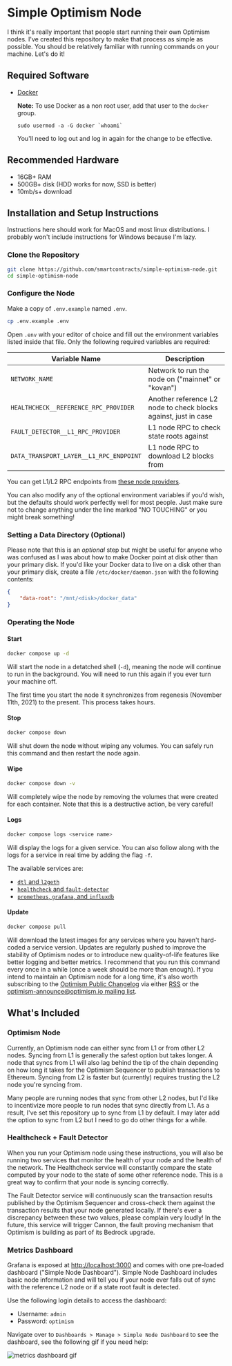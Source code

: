 # Simple Optimism Node

I think it's really important that people start running their own Optimism nodes.
I've created this repository to make that process as simple as possible.
You should be relatively familiar with running commands on your machine.
Let's do it!

## Required Software

- [Docker](https://docs.docker.com/engine/install/)

  **Note:** To use Docker as a non root user, add that user to the `docker` group.

  ```
  sudo usermod -a -G docker `whoami`
  ```

  You'll need to log out and log in again for the change to be effective.

## Recommended Hardware

- 16GB+ RAM
- 500GB+ disk (HDD works for now, SSD is better)
- 10mb/s+ download

## Installation and Setup Instructions

Instructions here should work for MacOS and most linux distributions.
I probably won't include instructions for Windows because I'm lazy.

### Clone the Repository

```sh
git clone https://github.com/smartcontracts/simple-optimism-node.git
cd simple-optimism-node
```

### Configure the Node

Make a copy of `.env.example` named `.env`.

```sh
cp .env.example .env
```

Open `.env` with your editor of choice and fill out the environment variables listed inside that file.
Only the following required variables are required:

| Variable Name                           | Description                                                     |
|-----------------------------------------|-----------------------------------------------------------------|
| `NETWORK_NAME`                          | Network to run the node on ("mainnet" or "kovan")               |
| `HEALTHCHECK__REFERENCE_RPC_PROVIDER`   | Another reference L2 node to check blocks against, just in case |
| `FAULT_DETECTOR__L1_RPC_PROVIDER`       | L1 node RPC to check state roots against                        |
| `DATA_TRANSPORT_LAYER__L1_RPC_ENDPOINT` | L1 node RPC to download L2 blocks from                          |

You can get L1/L2 RPC endpoints from [these node providers](https://community.optimism.io/docs/useful-tools/providers/).

You can also modify any of the optional environment variables if you'd wish, but the defaults should work perfectly well for most people.
Just make sure not to change anything under the line marked "NO TOUCHING" or you might break something!

### Setting a Data Directory (Optional)

Please note that this is an *optional* step but might be useful for anyone who was confused as I was about how to make Docker point at disk other than your primary disk.
If you'd like your Docker data to live on a disk other than your primary disk, create a file `/etc/docker/daemon.json` with the following contents:

```json
{
    "data-root": "/mnt/<disk>/docker_data"
}
```

### Operating the Node

#### Start

```sh
docker compose up -d
```

Will start the node in a detatched shell (`-d`), meaning the node will continue to run in the background.
You will need to run this again if you ever turn your machine off.

The first time you start the node it synchronizes from regenesis (November 11th, 2021) to the present.
This process takes hours.

#### Stop

```sh
docker compose down
```

Will shut down the node without wiping any volumes.
You can safely run this command and then restart the node again.

#### Wipe

```sh
docker compose down -v
```

Will completely wipe the node by removing the volumes that were created for each container.
Note that this is a destructive action, be very careful!

#### Logs

```sh
docker compose logs <service name>
```

Will display the logs for a given service.
You can also follow along with the logs for a service in real time by adding the flag `-f`.

The available services are:
- [`dtl` and `l2geth`](#optimism-node)
- [`healthcheck` and `fault-detector`](#healthcheck--fault-detector)
- [`prometheus`, `grafana`, and `influxdb`](#metrics-dashboard)


#### Update

```sh
docker compose pull
```

Will download the latest images for any services where you haven't hard-coded a service version.
Updates are regularly pushed to improve the stability of Optimism nodes or to introduce new quality-of-life features like better logging and better metrics.
I recommend that you run this command every once in a while (once a week should be more than enough).
If you intend to maintain an Optimism node for a long time, it's also worth subscribing to the [Optimism Public Changelog](https://changelog.optimism.io/) via either [RSS](https://changelog.optimism.io/feed.xml) or the [optimism-announce@optimism.io mailing list](https://groups.google.com/a/optimism.io/g/optimism-announce).

## What's Included

### Optimism Node

Currently, an Optimism node can either sync from L1 or from other L2 nodes.
Syncing from L1 is generally the safest option but takes longer.
A node that syncs from L1 will also lag behind the tip of the chain depending on how long it takes for the Optimism Sequencer to publish transactions to Ethereum.
Syncing from L2 is faster but (currently) requires trusting the L2 node you're syncing from.

Many people are running nodes that sync from other L2 nodes, but I'd like to incentivize more people to run nodes that sync directly from L1.
As a result, I've set this repository up to sync from L1 by default.
I may later add the option to sync from L2 but I need to go do other things for a while.

### Healthcheck + Fault Detector

When you run your Optimism node using these instructions, you will also be running two services that monitor the health of your node and the health of the network.
The Healthcheck service will constantly compare the state computed by your node to the state of some other reference node.
This is a great way to confirm that your node is syncing correctly.

The Fault Detector service will continuously scan the transaction results published by the Optimism Sequencer and cross-check them against the transaction results that your node generated locally.
If there's ever a discrepancy between these two values, please complain very loudly!
In the future, this service will trigger Cannon, the fault proving mechanism that Optimism is building as part of its Bedrock upgrade.

### Metrics Dashboard

Grafana is exposed at [http://localhost:3000](http://localhost:3000) and comes with one pre-loaded dashboard ("Simple Node Dashboard").
Simple Node Dashboard includes basic node information and will tell you if your node ever falls out of sync with the reference L2 node or if a state root fault is detected.

Use the following login details to access the dashboard:

* Username: `admin`
* Password: `optimism`

Navigate over to `Dashboards > Manage > Simple Node Dashboard` to see the dashboard, see the following gif if you need help:

![metrics dashboard gif](https://user-images.githubusercontent.com/14298799/171476634-0cb84efd-adbf-4732-9c1d-d737915e1fa7.gif)
